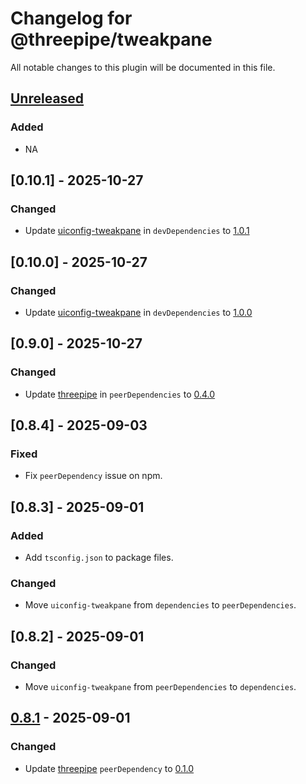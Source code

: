# Changelog for @threepipe/tweakpane

All notable changes to this plugin will be documented in this file.

[//]: # (The format is based on [Keep a Changelog]&#40;https://keepachangelog.com/en/1.1.0/&#41;, and this project adheres to [Semantic Versioning]&#40;https://semver.org/spec/v2.0.0.html&#41;.)

## [Unreleased]

### Added

- NA

## [0.10.1] - 2025-10-27

### Changed

- Update [uiconfig-tweakpane](https://threepipe.org/) in `devDependencies` to [1.0.1](https://github.com/repalash/threepipe/releases/tag/v1.0.1)

## [0.10.0] - 2025-10-27

### Changed

- Update [uiconfig-tweakpane](https://threepipe.org/) in `devDependencies` to [1.0.0](https://github.com/repalash/threepipe/releases/tag/v1.0.0)

## [0.9.0] - 2025-10-27

### Changed

- Update [threepipe](https://threepipe.org/) in `peerDependencies` to [0.4.0](https://github.com/repalash/threepipe/releases/tag/v0.4.0)

## [0.8.4] - 2025-09-03

### Fixed

- Fix `peerDependency` issue on npm.

## [0.8.3] - 2025-09-01

### Added

- Add `tsconfig.json` to package files.

### Changed

- Move `uiconfig-tweakpane` from `dependencies` to `peerDependencies`.

## [0.8.2] - 2025-09-01

### Changed

- Move `uiconfig-tweakpane` from `peerDependencies` to `dependencies`.

## [0.8.1] - 2025-09-01

### Changed

- Update [threepipe](https://threepipe.org/) `peerDependency` to [0.1.0](https://github.com/repalash/threepipe/releases/tag/v0.1.0)

[unreleased]: https://github.com/repalash/threepipe/tree/dev/plugins/tweakpane
[0.8.1]: https://github.com/repalash/threepipe/releases/tag/@threepipe/plugin-tweakpane-0.8.1
